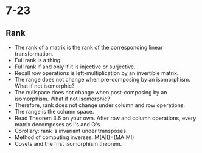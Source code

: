 # 7-23

## Rank 

* The rank of a matrix is the rank of the corresponding linear transformation.
* Full rank is a thing.
* Full rank if and only if it is injective or surjective.
* Recall row operations is left-multiplication by an invertible matrix.
* The range does not change when pre-composing by an isomorphism. What if not
  isomorphic?
* The nullspace does not change when post-composing by an isomorphism. What if
  not isomorphic?
* Therefore, rank does not change under column and row operations.
* The range is the column space.
* Read Theorem 3.6 on your own. After row and column operations, every matrix
  decomposes as I's and O's.
* Corollary: rank is invariant under transposes.
* Method of computing inverses. M(A|I)=(MA|MI)
* Cosets and the first isomorphism theorem.
